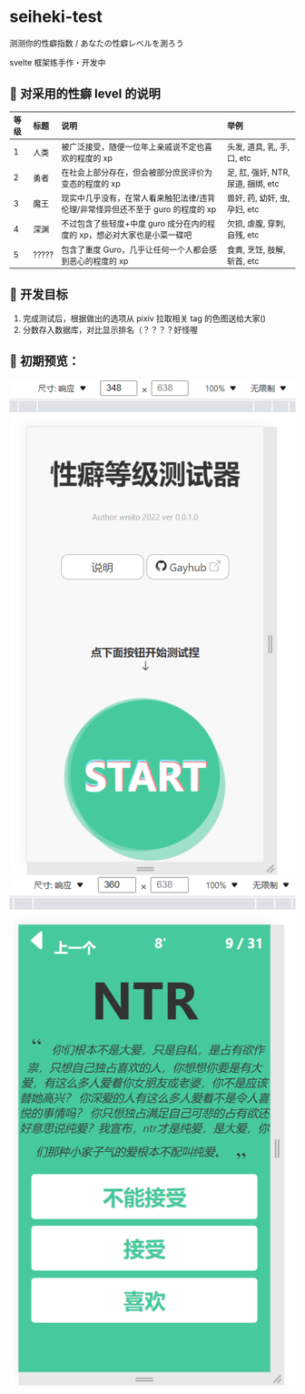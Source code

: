 # seiheki-test

测测你的性癖指数 / あなたの性癖レベルを測ろう

svelte 框架练手作・开发中

## 📕 对采用的性癖 level 的说明

| 等级 | 标题  | 说明                                                                            | 举例                               |
| :--- | :---- | :------------------------------------------------------------------------------ | :--------------------------------- |
| 1    | 人类  | 被广泛接受，随便一位年上亲戚说不定也喜欢的程度的 xp                             | 头发, 道具, 乳, 手, 口, etc        |
| 2    | 勇者  | 在社会上部分存在，但会被部分庶民评价为变态的程度的 xp                           | 足, 肛, 强奸, NTR, 尿道, 捆绑, etc |
| 3    | 魔王  | 现实中几乎没有，在常人看来触犯法律/违背伦理/非常怪异但还不至于 guro 的程度的 xp | 兽奸, 药, 幼奸, 虫, 孕妇, etc      |
| 4    | 深渊  | 不过包含了些轻度+中度 guro 成分在内的程度的 xp，想必对大家也是小菜一碟吧        | 欠损, 虐腹, 穿刺, 自残, etc        |
| 5    | ????? | 包含了重度 Guro，几乎让任何一个人都会感到恶心的程度的 xp                        | 食粪, 烹饪, 肢解, 斩首, etc        |

## 🚀 开发目标

1. 完成测试后，根据做出的选项从 pixiv 拉取相关 tag 的色图送给大家()
2. 分数存入数据库，对比显示排名（？？？？好怪喔

## 🚩 初期预览：

![alt 开发中的预览-home](./readme/home.png)
![alt 开发中的预览-select](./readme/ntr.png)
